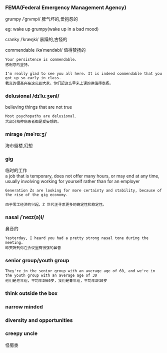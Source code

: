 ### FEMA(Federal Emergency Management Agency)

grumpy /ˈɡrʌmpi/ 脾气坏的,爱抱怨的  <br>

eg: wake up grumpy(wake up in a bad mood) <br>


cranky /ˈkræŋki/ 暴躁的,古怪的 <br>

commendable /kəˈmendəbl/ 值得赞扬的 <br>
```
Your persistence is commendable.  
感谢您的坚持。

I'm really glad to see you all here. It is indeed commendable that you got up so early in class.
我真的很高兴在这见到大家。你们起这么早来上课的确值得表扬。
```

### delusional /dɪˈluːʒənl/
believing things that are not true
```
Most psychopaths are delusional.  
大部分精神病患者都是爱妄想的。
```

### mirage /məˈrɑːʒ/
海市蜃楼,幻想

### gig 
临时的工作 <br>
a job that is temporary, does not offer many hours, or may end at any time, usually involving working for yourself rather than for an employer
```
Generation Zs are looking for more certainty and stability, because of the rise of the gig economy.

由于零工经济的兴起，Z 世代正寻求更多的确定性和稳定性。
```

### nasal /ˈneɪz(ə)l/
鼻音的
```
Yesterday, I heard you had a pretty strong nasal tone during the meeting.
昨天听到你在会议里有很强的鼻音
```





### senior group/youth group
```
They're in the senior group with an average age of 60, and we're in the youth group with an average age of 30
他们是老年组，平均年龄60岁，我们是青年组，平均年龄30岁
```

### think outside the box

### narrow minded

### diversity and opportunities

### creepy uncle
怪蜀黍


